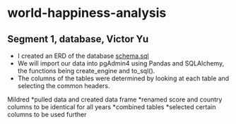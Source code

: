 # world-happiness-analysis

## Segment 1, database, Victor Yu
- I created an ERD of the database [schema.sql](schema.sql)
- We will import our data into pgAdmin4 using Pandas and SQLAlchemy, the functions being create_engine and to_sql().
- The columns of the tables were determined by looking at each table and selecting the common headers.

Mildred
*pulled data and created data frame 
*renamed score and country columns to be identical for all years
*combined tables
*selected certain columns to be used further
